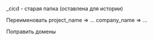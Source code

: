 _cicd - старая папка (оставлена для истории)

Переименовать
project_name => ...
company_name => ...

Поправить домены

